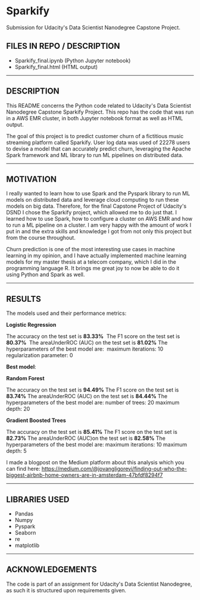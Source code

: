 # Sparkify
Submission for Udacity's Data Scientist Nanodegree Capstone Project.

## FILES IN REPO / DESCRIPTION

- Sparkify_final.ipynb (Python Jupyter notebook)
- Sparkify_final.html (HTML output)

*********************
## DESCRIPTION
This README concerns the Python code related to Udacity's Data Scientist Nanodegree Capstone Sparkify Project.
This repo has the code that was run in a AWS EMR cluster, in both Jupyter notebook format as well as HTML output.

The goal of this project is to predict customer churn of a fictitious music streaming platform called Sparkify. User log data was used of 22278 users to devise a model that can accurately predict churn, leveraging the Apache Spark framework and ML library to run ML pipelines on distributed data.

*********************
## MOTIVATION
I really wanted to learn how to use Spark and the Pyspark library to run ML models on distributed data and leverage cloud computing to run these models on big data. Therefore, for the final Capstone Project of Udacity's DSND I chose the Sparkify project, which allowed me to do just that. I learned how to use Spark, how to configure a cluster on AWS EMR and how to run a ML pipeline on a cluster. I am very happy with the amount of work I put in and the extra skills and knowledge I got from not only this project but from the course throughout.

Churn prediction is one of the most interesting use cases in machine learning in my opinion, and I have actually implemented machine learning models for my master thesis at a telecom company, which I did in the programming language R. It brings me great joy to now be able to do it using Python and Spark as well.



*********************
## RESULTS

The models used and their performance metrics: 

**Logistic Regression**

The accuracy on the test set is **83.33%** 
The F1 score on the test set is **80.37%** 
The areaUnderROC (AUC) on the test set is **81.02%**
The hyperparameters of the best model are: 
maximum iterations: 10
regularization parameter: 0

**Best model**:

**Random Forest**

The accuracy on the test set is **94.49%**
The F1 score on the test set is **83.74%**
The areaUnderROC (AUC) on the test set is **84.44%**
The hyperparameters of the best model are:
number of trees: 20
maximum depth: 20

**Gradient Boosted Trees**

The accuracy on the test set is **85.41%**
The F1 score on the test set is **82.73%**
The areaUnderROC (AUC)on the test set is **82.58%**
The hyperparameters of the best model are:
maximum iterations: 10
maximum depth: 5


I made a blogpost on the Medium platform about this analysis which you can find here:  https://medium.com/@jovangligorevi/finding-out-who-the-biggest-airbnb-home-owners-are-in-amsterdam-47bfdf8294f7

*********************
## LIBRARIES USED
- Pandas
- Numpy
- Pyspark
- Seaborn
- re
- matplotlib

*********************
## ACKNOWLEDGEMENTS
The code is part of an assignment for Udacity's Data Scientist Nanodegree, as such it is structured upon requirements given. 
